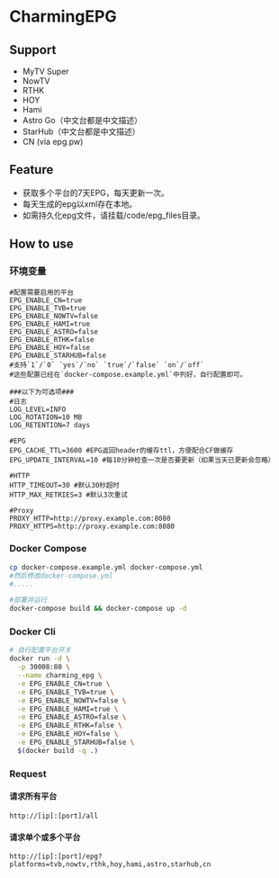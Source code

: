 # CharmingEPG

## Support

- MyTV Super
- NowTV
- RTHK
- HOY
- Hami
- Astro Go（中文台都是中文描述）
- StarHub（中文台都是中文描述）
- CN (via epg.pw)

## Feature

- 获取多个平台的7天EPG，每天更新一次。
- 每天生成的epg以xml存在本地。
- 如需持久化epg文件，请挂载/code/epg_files目录。

## How to use

### 环境变量

```dotenv
#配置需要启用的平台
EPG_ENABLE_CN=true
EPG_ENABLE_TVB=true
EPG_ENABLE_NOWTV=false
EPG_ENABLE_HAMI=true
EPG_ENABLE_ASTRO=false
EPG_ENABLE_RTHK=false
EPG_ENABLE_HOY=false
EPG_ENABLE_STARHUB=false
#支持`1`/`0` `yes`/`no` `true`/`false` `on`/`off`
#这些配置已经在`docker-compose.example.yml`中列好，自行配置即可。

###以下为可选项###
#日志
LOG_LEVEL=INFO
LOG_ROTATION=10 MB
LOG_RETENTION=7 days

#EPG
EPG_CACHE_TTL=3600 #EPG返回header的缓存ttl，方便配合CF做缓存
EPG_UPDATE_INTERVAL=10 #每10分钟检查一次是否要更新（如果当天已更新会忽略）

#HTTP
HTTP_TIMEOUT=30 #默认30秒超时
HTTP_MAX_RETRIES=3 #默认3次重试

#Proxy
PROXY_HTTP=http://proxy.example.com:8080
PROXY_HTTPS=http://proxy.example.com:8080
```



### Docker Compose

```bash
cp docker-compose.example.yml docker-compose.yml
#然后修改docker-compose.yml
#.....

#部署并运行
docker-compose build && docker-compose up -d
```

### Docker Cli

```bash
# 自行配置平台开关
docker run -d \
  -p 30008:80 \
  --name charming_epg \
  -e EPG_ENABLE_CN=true \
  -e EPG_ENABLE_TVB=true \
  -e EPG_ENABLE_NOWTV=false \
  -e EPG_ENABLE_HAMI=true \
  -e EPG_ENABLE_ASTRO=false \
  -e EPG_ENABLE_RTHK=false \
  -e EPG_ENABLE_HOY=false \
  -e EPG_ENABLE_STARHUB=false \
  $(docker build -q .)
```

### Request

#### 请求所有平台

```
http://[ip]:[port]/all
```

#### 请求单个或多个平台

```
http://[ip]:[port]/epg?platforms=tvb,nowtv,rthk,hoy,hami,astro,starhub,cn
```

